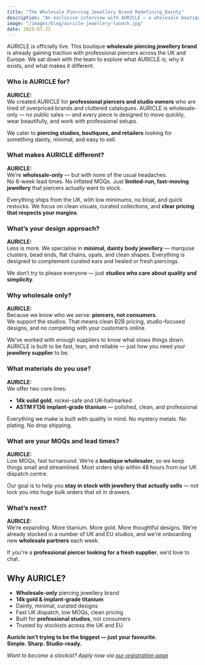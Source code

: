 ```yaml
---
title: "The Wholesale Piercing Jewellery Brand Redefining Dainty"
description: "An exclusive interview with AURICLE – a wholesale boutique piercing jewellery brand offering 14k gold and ASTM F136 titanium to professional piercers."
image: "/images/blog/auricle-jewellery-launch.jpg"
date: 2025-07-22
---
```




AURICLE is officially live. This boutique **wholesale piercing jewellery brand** is already gaining traction with professional piercers across the UK and Europe. We sat down with the team to explore what AURICLE is, why it exists, and what makes it different.



### Who is AURICLE for?

**AURICLE:**  
We created AURICLE for **professional piercers and studio owners** who are tired of overpriced brands and cluttered catalogues. AURICLE is wholesale-only — no public sales — and every piece is designed to move quickly, wear beautifully, and work with professional setups.

We cater to **piercing studios, boutiques, and retailers** looking for something dainty, minimal, and easy to sell.



### What makes AURICLE different?

**AURICLE:**  
We’re **wholesale-only** — but with none of the usual headaches.  
No 6-week lead times. No inflated MOQs. Just **limited-run, fast-moving jewellery** that piercers actually want to stock.

Everything ships from the UK, with low minimums, no bloat, and quick restocks. We focus on clean visuals, curated collections, and **clear pricing that respects your margins**.



### What’s your design approach?

**AURICLE:**  
Less is more. We specialise in **minimal, dainty body jewellery** — marquise clusters, bead ends, flat chains, opals, and clean shapes. Everything is designed to complement curated ears and healed or fresh piercings.

We don’t try to please everyone — just **studios who care about quality and simplicity**.



### Why wholesale only?

**AURICLE:**  
Because we know who we serve: **piercers, not consumers**.  
We support the studios. That means clean B2B pricing, studio-focused designs, and no competing with your customers online.

We’ve worked with enough suppliers to know what slows things down. AURICLE is built to be fast, lean, and reliable — just how you need your **jewellery supplier** to be.



### What materials do you use?

**AURICLE:**  
We offer two core lines:  
- **14k solid gold**, nickel-safe and UK-hallmarked  
- **ASTM F136 implant-grade titanium** — polished, clean, and professional  

Everything we make is built with quality in mind. No mystery metals. No plating. No drop shipping.



### What are your MOQs and lead times?

**AURICLE:**  
Low MOQs, fast turnaround. We’re a **boutique wholesaler**, so we keep things small and streamlined. Most orders ship within 48 hours from our UK dispatch centre.

Our goal is to help you **stay in stock with jewellery that actually sells** — not lock you into huge bulk orders that sit in drawers.



### What’s next?

**AURICLE:**  
We’re expanding. More titanium. More gold. More thoughtful designs. We’re already stocked in a number of UK and EU studios, and we're onboarding new **wholesale partners** each week.

If you're a **professional piercer looking for a fresh supplier**, we’d love to chat.



## Why AURICLE?

- **Wholesale-only** piercing jewellery brand  
- **14k gold & implant-grade titanium**  
- Dainty, minimal, curated designs  
- Fast UK dispatch, low MOQs, clean pricing  
- Built for **professional studios**, not consumers  
- Trusted by stockists across the UK and EU  



**Auricle isn’t trying to be the biggest — just your favourite.  
Simple. Sharp. Studio-ready.**



*Want to become a stockist? Apply now via [our registration page](/register)*